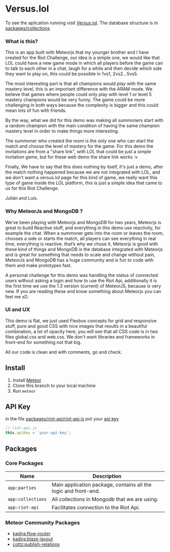 # Versus.lol

To see the aplication running visit [Versus.lol](https://www.versus.lol/). The database structure is in [packages/collections](https://github.com/Goluis/riot-contest/tree/master/packages/collections)

### What is this?

This is an app built with Meteorjs that my younger brother and I have created for the Riot Challenge, our idea is a simple one, we would like that LOL could have a new game mode in which all players before the game can to talk to each other in a chat, laugh for a while and then decide which side they want to play on, this could be possible in 1vs1, 2vs2...5vs5.

The most interesting part is that all champions would play with the same mastery level, this is an important difference with the ARAM mode. We believe that games where people could only play with level 1 or level 5 mastery champions would be very funny. The game could be more challenging in both ways because the complexity is bigger  and this could mean lots of fun with friends.

By the way, what we did for this demo was making all summoners start with a random champion with the main condition of having the same champion mastery level in order to make things more interesting.

The summoner who created the room is the only one who can start the match and choose the level of mastery for the game. For this demo the invitations are from a "share link", with LOL that could be just a simple invitation game, but for these web demo the share link works :v

Finally, We have to say that this does nothing by itself, it's just a demo, after the match nothing happened because we are not integrated with LOL, and we don't want a versus.lol page for this kind of game, we really want this type of game inside the LOL platform, this is just a simple idea that came to us for this Riot Challenge.

Julián and Luis.

### Why MeteorJs and MongoDB ?
We’ve been playing with Meteorjs and MongoDB for two years, Meteorjs is great to build Reactive stuff, and everything in this demo use reactivity, for example the chat. When a summoner gets into the room or leaves the room, chooses a side or starts the match, all players can see everything in real time, everything is reactive. that’s why we chose it, Meteorjs is good with these kind of things and MongoDB is the database integrated with Meteorjs and is great for something that needs to scale and change without pain, MeteorJs and MongoDB has a huge community and is fun to code with them and make prototypes fast.

A personal challenge for this demo was handling the status of connected users without asking a login and how to use the Riot Api, additionally it is the first time we use the 1.3  version (current) of MeteorJS, because is very new. If you are reading these and know something about Meteorjs you can feel me xD.

### UI and UX

This demo is flat, we just used Flexbox concepts for grid and responsive stuff, pure and good CSS with nice images that results in a beautiful combination, a lot of opacity here, you will see that all CSS code is in two files global.css and web.css. We don't want libraries and frameworks in front-end for something not that big.

All our code is clean and with comments, go and check.

## Install
1. Install [Meteor](https://www.meteor.com/install)
1. Clone this branch to your local machine
3. Run `meteor`

## API Key
in the file [packages/riot-api/riot-api.js](https://github.com/Goluis/riot-contest/blob/master/packages/riot-api/riot-api.js) put your [api key](https://developer.riotgames.com/)
```js
// riot-api.js
this.apiKey = 'your-api-key';
```

## Packages
### Core Packages
| Name | Description |
| --- | --- |
| `app:parties` | Main application package, contains all the logic and front-end. |
| `app:collections` | All collections in Mongodb that we are using.|
| `app:riot-api` | Facilitates connection to the Riot Api. |

### Meteor Community Packages
- [kadira:flow-router](https://github.com/kadirahq/flow-router/)
- [kadira:blaze-layout](https://github.com/kadirahq/blaze-layout/)
- [cottz:publish-relations](https://github.com/Goluis/cottz-publish-relations/)